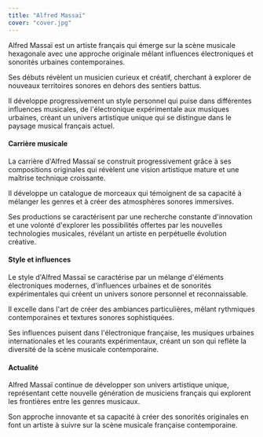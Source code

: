 ```yaml
---
title: "Alfred Massaï"
cover: "cover.jpg"
---
```


Alfred Massaï est un artiste français qui émerge sur la scène musicale hexagonale avec une approche originale mêlant
influences électroniques et sonorités urbaines contemporaines.

Ses débuts révèlent un musicien curieux et créatif, cherchant à explorer de nouveaux territoires sonores en dehors des
sentiers battus.

Il développe progressivement un style personnel qui puise dans différentes influences musicales, de l'électronique
expérimentale aux musiques urbaines, créant un univers artistique unique qui se distingue dans le paysage musical
français actuel.


#### Carrière musicale

La carrière d'Alfred Massaï se construit progressivement grâce à ses compositions originales qui révèlent une vision
artistique mature et une maîtrise technique croissante.

Il développe un catalogue de morceaux qui témoignent de sa capacité à mélanger les genres et à créer des atmosphères
sonores immersives.

Ses productions se caractérisent par une recherche constante d'innovation et une volonté d'explorer les possibilités
offertes par les nouvelles technologies musicales, révélant un artiste en perpétuelle évolution créative.


#### Style et influences

Le style d'Alfred Massaï se caractérise par un mélange d'éléments électroniques modernes, d'influences urbaines et de
sonorités expérimentales qui créent un univers sonore personnel et reconnaissable.

Il excelle dans l'art de créer des ambiances particulières, mêlant rythmiques contemporaines et textures sonores
sophistiquées.

Ses influences puisent dans l'électronique française, les musiques urbaines internationales et les courants
expérimentaux, créant un son qui reflète la diversité de la scène musicale contemporaine.


#### Actualité

Alfred Massaï continue de développer son univers artistique unique, représentant cette nouvelle génération de musiciens
français qui explorent les frontières entre les genres musicaux.

Son approche innovante et sa capacité à créer des sonorités originales en font un artiste à suivre sur la scène musicale
française contemporaine.
